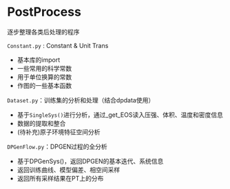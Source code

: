 # PostProcess

逐步整理各类后处理的程序

`Constant.py` : Constant & Unit Trans
- 基本库的import
- 一些常用的科学常数
- 用于单位换算的常数
- 作图的一些基本函数

`Dataset.py`：训练集的分析和处理（结合dpdata使用）
- 基于`SingleSys()`进行分析，通过_get_EOS读入压强、体积、温度和密度信息
- 数据的提取和整合
- (待补充)原子环境特征空间分析

`DPGenFlow.py`：DPGEN过程的全分析
- 基于DPGenSys()，返回DPGEN的基本迭代、系统信息
- 返回训练曲线、模型偏差、相空间采样
- 返回所有采样结果在PT上的分布
